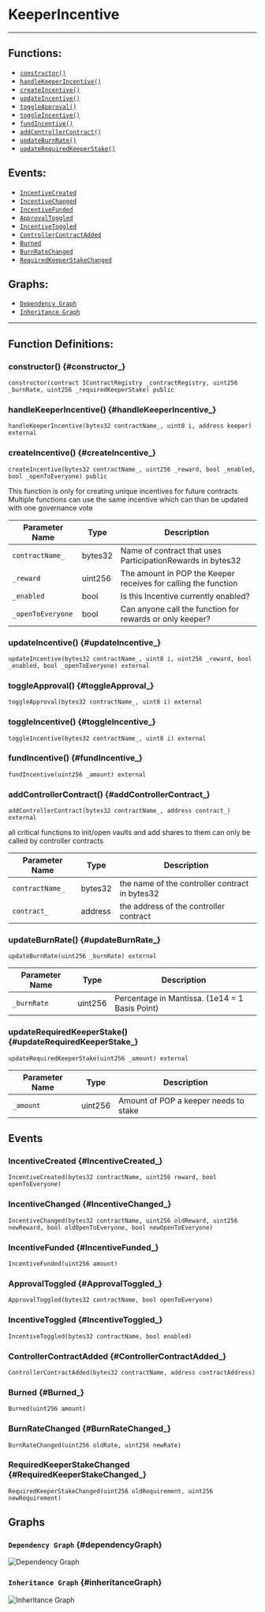 # KeeperIncentive
***
## Functions:
- [`constructor()`](#constructor_)
- [`handleKeeperIncentive()`](#handleKeeperIncentive_)
- [`createIncentive()`](#createIncentive_)
- [`updateIncentive()`](#updateIncentive_)
- [`toggleApproval()`](#toggleApproval_)
- [`toggleIncentive()`](#toggleIncentive_)
- [`fundIncentive()`](#fundIncentive_)
- [`addControllerContract()`](#addControllerContract_)
- [`updateBurnRate()`](#updateBurnRate_)
- [`updateRequiredKeeperStake()`](#updateRequiredKeeperStake_)
## Events:
- [`IncentiveCreated`](#IncentiveCreated_)
- [`IncentiveChanged`](#IncentiveChanged_)
- [`IncentiveFunded`](#IncentiveFunded_)
- [`ApprovalToggled`](#ApprovalToggled_)
- [`IncentiveToggled`](#IncentiveToggled_)
- [`ControllerContractAdded`](#ControllerContractAdded_)
- [`Burned`](#Burned_)
- [`BurnRateChanged`](#BurnRateChanged_)
- [`RequiredKeeperStakeChanged`](#RequiredKeeperStakeChanged_)
## Graphs:
- [`Dependency Graph`](#dependencyGraph)
- [`Inheritance Graph`](#inheritanceGraph)
***
## Function Definitions:
### <a name="constructor_"></a> constructor() {#constructor_}
```
constructor(contract IContractRegistry _contractRegistry, uint256 _burnRate, uint256 _requiredKeeperStake) public 
```
### <a name="handleKeeperIncentive_"></a> handleKeeperIncentive() {#handleKeeperIncentive_}
```
handleKeeperIncentive(bytes32 contractName_, uint8 i, address keeper) external 
```
### <a name="createIncentive_"></a> createIncentive() {#createIncentive_}
```
createIncentive(bytes32 contractName_, uint256 _reward, bool _enabled, bool _openToEveryone) public 
```
This function is only for creating unique incentives for future contracts
Multiple functions can use the same incentive which can than be updated with one governance vote

| Parameter Name | Type | Description |
|------------|-----| -------|
| `contractName_`| bytes32| Name of contract that uses ParticipationRewards in bytes32|
| `_reward`| uint256| The amount in POP the Keeper receives for calling the function|
| `_enabled`| bool| Is this Incentive currently enabled?|
| `_openToEveryone`| bool| Can anyone call the function for rewards or only keeper?|

### <a name="updateIncentive_"></a> updateIncentive() {#updateIncentive_}
```
updateIncentive(bytes32 contractName_, uint8 i, uint256 _reward, bool _enabled, bool _openToEveryone) external 
```
### <a name="toggleApproval_"></a> toggleApproval() {#toggleApproval_}
```
toggleApproval(bytes32 contractName_, uint8 i) external 
```
### <a name="toggleIncentive_"></a> toggleIncentive() {#toggleIncentive_}
```
toggleIncentive(bytes32 contractName_, uint8 i) external 
```
### <a name="fundIncentive_"></a> fundIncentive() {#fundIncentive_}
```
fundIncentive(uint256 _amount) external 
```
### <a name="addControllerContract_"></a> addControllerContract() {#addControllerContract_}
```
addControllerContract(bytes32 contractName_, address contract_) external 
```
all critical functions to init/open vaults and add shares to them can only be called by controller contracts

| Parameter Name | Type | Description |
|------------|-----| -------|
| `contractName_`| bytes32| the name of the controller contract in bytes32|
| `contract_`| address| the address of the controller contract|

### <a name="updateBurnRate_"></a> updateBurnRate() {#updateBurnRate_}
```
updateBurnRate(uint256 _burnRate) external 
```

| Parameter Name | Type | Description |
|------------|-----| -------|
| `_burnRate`| uint256| Percentage in Mantissa. (1e14 = 1 Basis Point)|

### <a name="updateRequiredKeeperStake_"></a> updateRequiredKeeperStake() {#updateRequiredKeeperStake_}
```
updateRequiredKeeperStake(uint256 _amount) external 
```

| Parameter Name | Type | Description |
|------------|-----| -------|
| `_amount`| uint256| Amount of POP a keeper needs to stake|

## Events
### <a name="IncentiveCreated_"></a> IncentiveCreated {#IncentiveCreated_}
```
IncentiveCreated(bytes32 contractName, uint256 reward, bool openToEveryone)
```
### <a name="IncentiveChanged_"></a> IncentiveChanged {#IncentiveChanged_}
```
IncentiveChanged(bytes32 contractName, uint256 oldReward, uint256 newReward, bool oldOpenToEveryone, bool newOpenToEveryone)
```
### <a name="IncentiveFunded_"></a> IncentiveFunded {#IncentiveFunded_}
```
IncentiveFunded(uint256 amount)
```
### <a name="ApprovalToggled_"></a> ApprovalToggled {#ApprovalToggled_}
```
ApprovalToggled(bytes32 contractName, bool openToEveryone)
```
### <a name="IncentiveToggled_"></a> IncentiveToggled {#IncentiveToggled_}
```
IncentiveToggled(bytes32 contractName, bool enabled)
```
### <a name="ControllerContractAdded_"></a> ControllerContractAdded {#ControllerContractAdded_}
```
ControllerContractAdded(bytes32 contractName, address contractAddress)
```
### <a name="Burned_"></a> Burned {#Burned_}
```
Burned(uint256 amount)
```
### <a name="BurnRateChanged_"></a> BurnRateChanged {#BurnRateChanged_}
```
BurnRateChanged(uint256 oldRate, uint256 newRate)
```
### <a name="RequiredKeeperStakeChanged_"></a> RequiredKeeperStakeChanged {#RequiredKeeperStakeChanged_}
```
RequiredKeeperStakeChanged(uint256 oldRequirement, uint256 newRequirement)
```
## Graphs
### <a name="dependencyGraph"></a> `Dependency Graph` {#dependencyGraph}
![Dependency Graph](/docs/images/KeeperIncentive_dependency_graph.png)
### <a name="inheritanceGraph"></a> `Inheritance Graph` {#inheritanceGraph}
![Inheritance Graph](/docs/images/KeeperIncentive_inheritance_graph.png)
